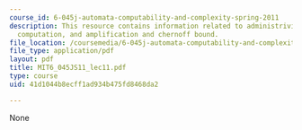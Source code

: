 ```yaml
---
course_id: 6-045j-automata-computability-and-complexity-spring-2011
description: This resource contains information related to administrivia, probabilistic
  computation, and amplification and chernoff bound.
file_location: /coursemedia/6-045j-automata-computability-and-complexity-spring-2011/41d1044b8ecff1ad934b475fd8468da2_MIT6_045JS11_lec11.pdf
file_type: application/pdf
layout: pdf
title: MIT6_045JS11_lec11.pdf
type: course
uid: 41d1044b8ecff1ad934b475fd8468da2

---
```

None